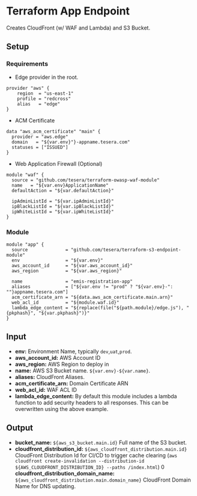 # Terraform App Endpoint
Creates CloudFront (w/ WAF and Lambda) and S3 Bucket.

## Setup
### Requirements

- Edge provider in the root.

```hcl-terraform
provider "aws" {
    region  = "us-east-1"
    profile = "redcross"
    alias   = "edge"
}

```

-  ACM Certificate

```hcl-terraform
data "aws_acm_certificate" "main" {
  provider = "aws.edge"
  domain   = "${var.env}"}-appname.tesera.com"
  statuses = ["ISSUED"]
}
```

- Web Application Firewall (Optional)

```hcl-terraform
module "waf" {
  source = "github.com/tesera/terraform-owasp-waf-module"
  name   = "${var.env}ApplicationName"
  defaultAction = "${var.defaultAction}"

  ipAdminListId = "${var.ipAdminListId}"
  ipBlackListId = "${var.ipBlackListId}"
  ipWhiteListId = "${var.ipWhiteListId}"
}
```

### Module
```hcl-terraform
module "app" {
  source              = "github.com/tesera/terraform-s3-endpoint-module"
  env                 = "${var.env}"
  aws_account_id      = "${var.aws_account_id}"
  aws_region          = "${var.aws_region}"

  name                = "emis-registration-app"
  aliases             = ["${var.env != "prod" ? "${var.env}-": ""}appname.tesera.com"]
  acm_certificate_arn = "${data.aws_acm_certificate.main.arn}"
  web_acl_id          = "${module.waf.id}"
  lambda_edge_content = "${replace(file("${path.module}/edge.js"), "{pkphash}", "${var.pkphash}")}"
}
```

## Input
- **env:** Environment Name, typically `dev`,`uat`,`prod`.
- **aws\_account\_id:** AWS Account ID
- **aws_region:** AWS Region to deploy in
- **name:** AWS S3 Bucket name. `${var.env}-${var.name}`.
- **aliases:** CloudFront Aliases.
- **acm_certificate_arn:** Domain Certificate ARN
- **web_acl_id:** WAF ACL ID
- **lambda_edge_content:** By default this module includes a lambda function to add security headers to all responses. This can be overwritten using the above example.

## Output
- **bucket_name:** `${aws_s3_bucket.main.id}` Full name of the S3 bucket.
- **cloudfront_distribution_id:** `${aws_cloudfront_distribution.main.id}` CloudFront Distribution Id for CI/CD to trigger cache clearing (`aws cloudfront create-invalidation --distribution-id ${AWS_CLOUDFRONT_DISTRIBUTION_ID} --paths /index.html`)
0 **cloudfront_distribution_domain_name:** `${aws_cloudfront_distribution.main.domain_name}` CloudFront Domain Name for DNS updating.
